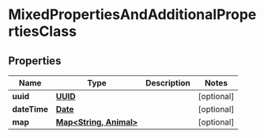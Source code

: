 
# MixedPropertiesAndAdditionalPropertiesClass

## Properties
Name | Type | Description | Notes
------------ | ------------- | ------------- | -------------
**uuid** | [**UUID**](UUID.md) |  |  [optional]
**dateTime** | [**Date**](Date.md) |  |  [optional]
**map** | [**Map&lt;String, Animal&gt;**](Animal.md) |  |  [optional]



